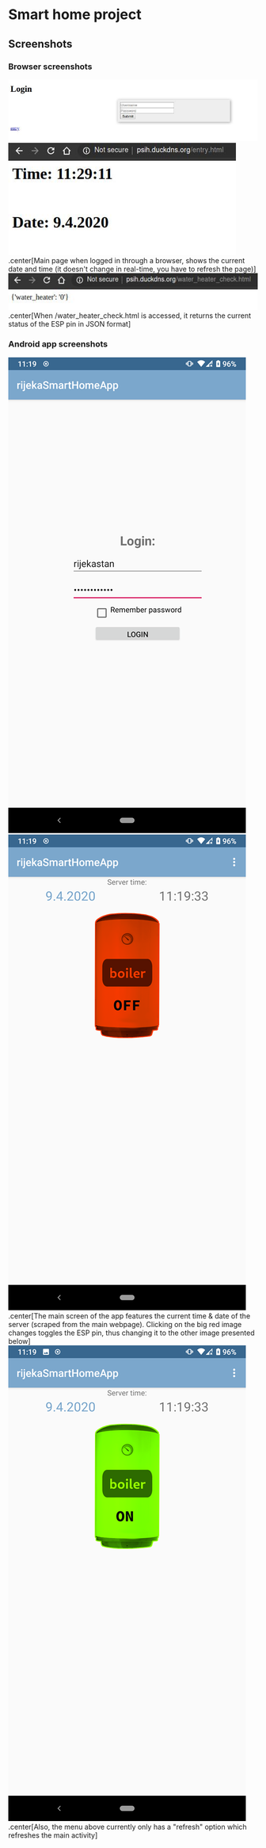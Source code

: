 # Smart home project

## Screenshots
### Browser screenshots
![Browser login](https://github.com/kfilipcic/ESP8266-smart-water-heater/blob/master/screenshots/browser_login.jpg?raw=true)
![Browser time](https://github.com/kfilipcic/ESP8266-smart-water-heater/blob/master/screenshots/browser_time.jpg?raw=true)
.center[Main page when logged in through a browser, shows the current date and time (it doesn't change in real-time, you have to refresh the page)]
![Browser api check](https://github.com/kfilipcic/ESP8266-smart-water-heater/blob/master/screenshots/api_check.jpg?raw=true)
.center[When /water\_heater\_check.html is accessed, it returns the current status of the ESP pin in JSON format] 
### Android app screenshots
![Android login screen](https://github.com/kfilipcic/ESP8266-smart-water-heater/blob/master/screenshots/android_login.png?raw=true)
![Android boiler off](https://github.com/kfilipcic/ESP8266-smart-water-heater/blob/master/screenshots/android_off.png?raw=true)
.center[The main screen of the app features the current time & date of the server (scraped from the main webpage). Clicking on the big red image changes toggles the ESP pin, thus changing it to the other image presented below]
![Android boiler on](https://github.com/kfilipcic/ESP8266-smart-water-heater/blob/master/screenshots/android_on.png?raw=true)
.center[Also, the menu above currently only has a "refresh" option which refreshes the main activity]
